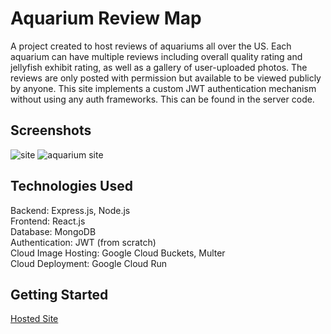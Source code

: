 # Aquarium Review Map
A project created to host reviews of aquariums all over the US. Each aquarium can have multiple reviews including overall quality rating and jellyfish exhibit rating, as well as a gallery of user-uploaded photos. The reviews are only posted with permission but available to be viewed publicly by anyone. This site implements a custom JWT authentication mechanism without using any auth frameworks. This can be found in the server code.

## Screenshots
![site](https://github.com/ambornstein/JellyfishMap/assets/22874704/be314a4a-7a92-4b5c-9d52-9787bb21c4eb)
![aquarium site](https://github.com/ambornstein/JellyfishMap/assets/22874704/38731270-3736-435c-a246-ab74f2e00206)

## Technologies Used
Backend: Express.js, Node.js  
Frontend: React.js  
Database: MongoDB  
Authentication: JWT (from scratch)  
Cloud Image Hosting: Google Cloud Buckets, Multer  
Cloud Deployment: Google Cloud Run  

## Getting Started
[Hosted Site](https://jellyfishmap-5i7hp45fea-uc.a.run.app/)
